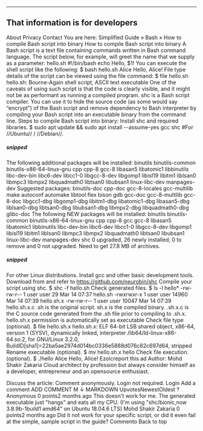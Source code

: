 ----------------------------------
That information is for developers
----------------------------------

About Privacy Contact You are here: Simplified Guide » Bash » How to 
compile Bash script into binary How to compile Bash script into binary A 
Bash script is a text file containing commands written in Bash command 
language. The script below, for example, will greet the name that we 
supply as a parameter: hello.sh
#!/bin/bash
echo Hello, $1! You can execute the shell script like the following: $ 
bash hello.sh Alice Hello, Alice! File type details of the script can be 
viewed using the file command: $ file hello.sh hello.sh: Bourne-Again 
shell script, ASCII text executable One of the caveats of using such 
script is that the code is clearly visible, and it might not be as 
performant as running a compiled program. shc is a Bash script compiler. 
You can use it to hide the source code (as some would say “encrypt”) of 
the Bash script and remove dependency to Bash interpreter by compiling 
your Bash script into an executable binary from the command line. Steps 
to compile Bash script into binary: Install shc and required libraries. 
$ sudo apt update && sudo apt install --assume-yes gcc shc #For 
//Ubuntu// / //Debian//.
##### snipped
The following additional packages will be installed:
  binutils binutils-common binutils-x86-64-linux-gnu cpp cpp-8 gcc-8 
libasan5 libatomic1
  libbinutils libc-dev-bin libc6-dev libcc1-0 libgcc-8-dev libgomp1 
libisl19 libitm1
  liblsan0 libmpc3 libmpx2 libquadmath0 libtsan0 libubsan1 
linux-libc-dev manpages-dev Suggested packages:
  binutils-doc cpp-doc gcc-8-locales gcc-multilib make autoconf automake 
libtool flex bison
  gdb gcc-doc gcc-8-multilib gcc-8-doc libgcc1-dbg libgomp1-dbg 
libitm1-dbg libatomic1-dbg
  libasan5-dbg liblsan0-dbg libtsan0-dbg libubsan1-dbg libmpx2-dbg 
libquadmath0-dbg
  glibc-doc The following NEW packages will be installed:
  binutils binutils-common binutils-x86-64-linux-gnu cpp cpp-8 gcc gcc-8 
libasan5 libatomic1
  libbinutils libc-dev-bin libc6-dev libcc1-0 libgcc-8-dev libgomp1 
libisl19 libitm1
  liblsan0 libmpc3 libmpx2 libquadmath0 libtsan0 libubsan1 
linux-libc-dev manpages-dev shc 0 upgraded, 26 newly installed, 0 to 
remove and 0 not upgraded. Need to get 27.8 MB of archives.
##### snipped
For other Linux distributions. Install gcc and other basic development 
tools. Download from and refer to https://github.com/neurobin/shc 
Compile your script using shc. $ shc -f hello.sh Check generated files. 
$ ls -l hello* -rw-rw-r-- 1 user user 29 Mar 14 07:37 hello.sh 
-rwxrwxr-x 1 user user 14960 Mar 14 07:39 hello.sh.x -rw-rw-r-- 1 user 
user 10047 Mar 14 07:39 hello.sh.x.c .sh is the original script. sh.x is 
the compiled binary. .sh.x.c is the C source code generated from the .sh 
file prior to compiling to .sh.x. hello.sh.x permission is automatically 
set as executable Check file type (optional). $ file hello.sh.x 
hello.sh.x: ELF 64-bit LSB shared object, x86-64, version 1 (SYSV), 
dynamically linked, interpreter /lib64/ld-linux-x86-64.so.2, for 
GNU/Linux 3.2.0, BuildID[sha1]=22ba5ae2974d014bc0336e5888d076c82c697d64, 
stripped Rename executable (optional). $ mv hello.sh.x hello Check file 
execution. (optional). $ ./hello Alice Hello, Alice! Ezoicreport this ad 
Author: Mohd Shakir Zakaria Cloud architect by profession but always 
consider himself as a developer, entrepreneur and an opensource 
enthusiast.
  
Discuss the article: Comment anonymously. Login not required. Login Add 
a comment ADD COMMENT M ↓ MARKDOWN UpvotesNewestOldest ? Anonymous 0 
points2 months ago This doesn't work for me. The generated executable 
just "hangs" and eats all my CPU. (I'm using "shc/bionic,now 
3.8.9b-1build1 amd64" on Ubuntu 18.04.6 LTS) Mohd Shakir Zakaria 0 
points2 months ago Did it not work for your specific script, or did it 
even fail at the simple, sample script in the guide? Commento
Back to top
